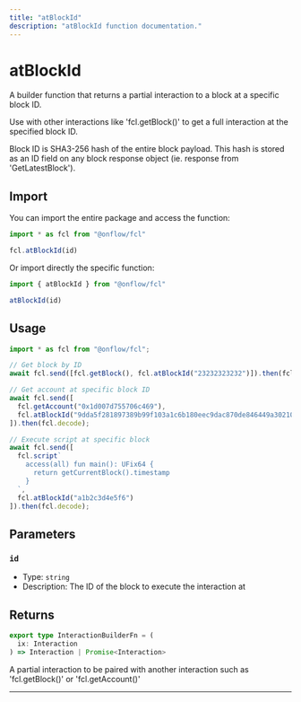 ```yaml
---
title: "atBlockId"
description: "atBlockId function documentation."
---
```


<!-- THIS DOCUMENT IS AUTO-GENERATED FROM [onflow/fcl/../sdk/src/build/build-at-block-id.ts](https://github.com/onflow/fcl-js/tree/master/packages/fcl/../sdk/src/build/build-at-block-id.ts). DO NOT EDIT MANUALLY -->

# atBlockId

A builder function that returns a partial interaction to a block at a specific block ID.

Use with other interactions like 'fcl.getBlock()' to get a full interaction at the specified block ID.

Block ID is SHA3-256 hash of the entire block payload. This hash is stored as an ID field on any block response object (ie. response from 'GetLatestBlock').

## Import

You can import the entire package and access the function:

```typescript
import * as fcl from "@onflow/fcl"

fcl.atBlockId(id)
```

Or import directly the specific function:

```typescript
import { atBlockId } from "@onflow/fcl"

atBlockId(id)
```

## Usage

```typescript
import * as fcl from "@onflow/fcl";

// Get block by ID
await fcl.send([fcl.getBlock(), fcl.atBlockId("23232323232")]).then(fcl.decode);

// Get account at specific block ID
await fcl.send([
  fcl.getAccount("0x1d007d755706c469"),
  fcl.atBlockId("9dda5f281897389b99f103a1c6b180eec9dac870de846449a302103ce38453f3")
]).then(fcl.decode);

// Execute script at specific block
await fcl.send([
  fcl.script`
    access(all) fun main(): UFix64 {
      return getCurrentBlock().timestamp
    }
  `,
  fcl.atBlockId("a1b2c3d4e5f6")
]).then(fcl.decode);
```

## Parameters

### `id` 


- Type: `string`
- Description: The ID of the block to execute the interaction at


## Returns

```typescript
export type InteractionBuilderFn = (
  ix: Interaction
) => Interaction | Promise<Interaction>
```


A partial interaction to be paired with another interaction such as 'fcl.getBlock()' or 'fcl.getAccount()'

---